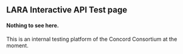 ## LARA Interactive API Test page ##

#### Nothing to see here. ####

This is an internal testing platform of the
Concord Consortium at the moment.

